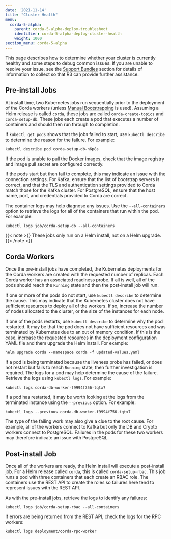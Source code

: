 ```yaml
---
date: '2021-11-14'
title: "Cluster Health"
menu:
  corda-5-alpha:
    parent: corda-5-alpha-deploy-troubleshoot
    identifier: corda-5-alpha-deploy-cluster-health
    weight: 1000
section_menu: corda-5-alpha
---
```

<!-- https://r3-cev.atlassian.net/browse/DOC-4187-->

This page describes how to determine whether your cluster is currently healthy and some steps to debug common issues.
If you are unable to resolve your issue, see the [Support Bundles](../support-bundles.html) section for details of information to collect so that R3 can provide further assistance.

## Pre-install Jobs

At install time, two Kubernetes jobs run sequentially prior to the deployment of the Corda workers (unless [Manual Bootstrapping](../deployment-tutorials/manual.html) is used).
Assuming a Helm release is called `corda`, these jobs are called `corda-create-topics` and `corda-setup-db`.
These jobs each create a pod that executes a number of containers and should then run through to completion.

If `kubectl get pods` shows that the jobs failed to start, use `kubectl describe` to determine the reason for the failure.
For example:

```shell
kubectl describe pod corda-setup-db-n6p8s
```

If the pod is unable to pull the Docker images, check that the image registry and image pull secret are configured correctly.

If the pods start but then fail to complete, this may indicate an issue with the connection settings.
For Kafka, ensure that the list of bootstrap servers is correct, and that the TLS and authentication settings provided to Corda match those for the Kafka cluster.
For PostgreSQL, ensure that the host name, port, and credentials provided to Corda are correct.

The container logs may help diagnose any issues.
Use the `--all-containers` option to retrieve the logs for all of the containers that run within the pod.
For example:

```shell
kubectl logs job/corda-setup-db --all-containers
```

{{< note >}}
These jobs only run on a Helm install, not on a Helm upgrade.
{{< /note >}}

## Corda Workers

Once the pre-install jobs have completed, the Kubernetes deployments for the Corda workers are created with the requested number of replicas.
Each Corda worker has an associated readiness probe.
If all is well, all of the pods should reach the `Running` state and then the post-install job will run.

If one or more of the pods do not start, use `kubectl describe` to determine the cause.
This may indicate that the Kubernetes cluster does not have sufficient resources to deploy all of the workers.
If so, increase the number of nodes allocated to the cluster, or the size of the instances for each node.

If one of the pods restarts, use `kubectl describe` to determine why the pod restarted.
It may be that the pod does not have sufficient resources and was terminated by Kubernetes due to an out of memory condition.
If this is the case, increase the requested resources in the deployment configuration YAML file and them upgrade the Helm install.
For example:

```shell
helm upgrade corda --namespace corda -f updated-values.yaml
```

If a pod is being terminated because the liveness probe has failed, or does not restart but fails to reach `Running` state, then further investigation is required.
The logs for a pod may help determine the cause of the failure.
Retrieve the logs using `kubectl logs`.
For example:

```shell
kubectl logs corda-db-worker-f9994f756-tqtx7
```

If a pod has restarted, it may be worth looking at the logs from the terminated instance using the `--previous` option.
For example:

```shell
kubectl logs --previous corda-db-worker-f9994f756-tqtx7
```

The type of the failing work may also give a clue to the root cause.
For example, all of the workers connect to Kafka but only the DB and Crypto workers connect to PostgreSQL.
Failures in the pods for these two workers may therefore indicate an issue with PostgreSQL.

## Post-install Job

Once all of the workers are ready, the Helm install will execute a post-install job.
For a Helm release called `corda`, this is called `corda-setup-rbac`.
This job runs a pod with three containers that each create an RBAC role.
The containers use the REST API to create the roles so failures here tend to represent issues with the REST API.

As with the pre-install jobs, retrieve the logs to identify any failures:

```shell
kubectl logs job/corda-setup-rbac --all-containers
```

If errors are being returned from the REST API, check the logs for the RPC workers:

```shell
kubectl logs deployment/corda-rpc-worker
```